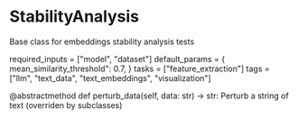 # StabilityAnalysis

Base class for embeddings stability analysis tests

required_inputs = ["model", "dataset"]
default_params = {
mean_similarity_threshold": 0.7,
}
tasks = ["feature_extraction"]
tags = ["llm", "text_data", "text_embeddings", "visualization"]

@abstractmethod
def perturb_data(self, data: str) -> str:
Perturb a string of text (overriden by subclasses)